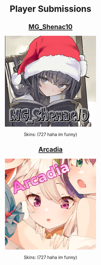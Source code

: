 <h1 align=center>Player Submissions</h1>

<div align=center>
  <h2><a href="./shenac/readme.md">MG_Shenac10</a></h2>
  <img src="./shenac/images/avatar/374068.jpeg" width="300"></img>
  <p>Skins: (727 haha im funny)</p>
</div>

<div align=center>
  <h2><a href="./arcadia/readme.md">Arcadia</a></h2>
  <img src="./arcadia/images/avatar/142309.png" width="300"></img>
  <p>Skins: (727 haha im funny)</p>
</div>
